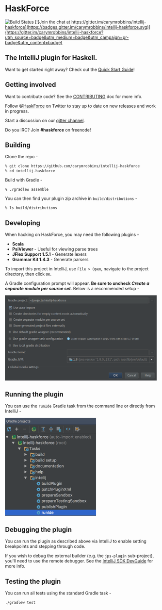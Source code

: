 # HaskForce

[![Build Status](https://travis-ci.org/carymrobbins/intellij-haskforce.svg?branch=master)](https://travis-ci.org/carymrobbins/intellij-haskforce)
[![Join the chat at https://gitter.im/carymrobbins/intellij-haskforce](https://badges.gitter.im/carymrobbins/intellij-haskforce.svg)](https://gitter.im/carymrobbins/intellij-haskforce?utm_source=badge&utm_medium=badge&utm_campaign=pr-badge&utm_content=badge)

## The IntelliJ plugin for Haskell.

Want to get started right away?  Check out the [Quick Start Guide](https://github.com/carymrobbins/intellij-haskforce/wiki/Quick-Start-Guide)!

## Getting involved

Want to contribute code?  See the [CONTRIBUTING](./CONTRIBUTING.md) doc for more info.

Follow [@HaskForce](https://twitter.com/haskforce) on Twitter to stay up to date
on new releases and work in progress.

Start a discussion on our [gitter channel](https://gitter.im/carymrobbins/intellij-haskforce).

Do you IRC?  Join **#haskforce** on freenode!

## Building

Clone the repo -

```
% git clone https://github.com/carymrobbins/intellij-haskforce
% cd intellij-haskforce
```

Build with Gradle -

```
% ./gradlew assemble
```

You can then find your plugin zip archive in `build/distributions` -

```
% ls build/distributions
```

## Developing

When hacking on HaskForce, you may need the following plugins -

* **Scala**
* **PsiViewer** - Useful for viewing parse trees
* **JFlex Support 1.5.1** - Generate lexers
* **Grammar Kit 1.4.3** - Generate parsers

To import this project in IntelliJ, use `File > Open`, navigate to
the project directory, then click `OK`.

A Gradle configuration prompt will appear. **Be sure to uncheck
_Create a separate module per source set_**. Below is a recommended
setup -

<img src="resources/screenshots/intellij-gradle-import.png" width="500px"/>

## Running the plugin

You can use the `runIde` Gradle task from the command line or directly
from IntelliJ -

<img src="resources/screenshots/haskforce-gradle-runide.png" width="300px"/>

## Debugging the plugin

You can run the plugin as described above via IntelliJ to enable setting
breakpoints and stepping through code.

If you wish to debug the external builder (e.g. the `jps-plugin` sub-project),
you'll need to use the remote debugger.
See the [IntelliJ SDK DevGuide](http://www.jetbrains.org/intellij/sdk/docs/reference_guide/frameworks_and_external_apis/external_builder_api.html#debugging-a-plugin-for-external-builder)
for more info.

## Testing the plugin

You can run all tests using the standard Gradle task -

```
./gradlew test
```
